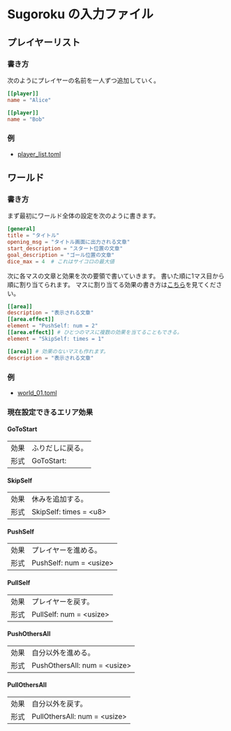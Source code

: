 # Sugoroku の入力ファイル

## プレイヤーリスト

### 書き方

次のようにプレイヤーの名前を一人ずつ追加していく。

```toml
[[player]]
name = "Alice"

[[player]]
name = "Bob"
```


### 例

- [player\_list.toml](player_list.toml)

## ワールド

### 書き方

まず最初にワールド全体の設定を次のように書きます。

```toml
[general]
title = "タイトル"
opening_msg = "タイトル画面に出力される文章"
start_description = "スタート位置の文章"
goal_description = "ゴール位置の文章"
dice_max = 4  # これはサイコロの最大値
```

次に各マスの文章と効果を次の要領で書いていきます。
書いた順に1マス目から順に割り当てられます。
マスに割り当てる効果の書き方は[こちら](#現在設定できるエリア効果)を見てください。

```toml
[[area]]
description = "表示される文章"
[[area.effect]]
element = "PushSelf: num = 2"
[[area.effect]] # ひとつのマスに複数の効果を当てることもできる。
element = "SkipSelf: times = 1"

[[area]] # 効果のないマスも作れます。
description = "表示される文章"
```

### 例

- [world\_01.toml](world_01.toml)

### 現在設定できるエリア効果

#### GoToStart

|||
|-|-|
|効果|ふりだしに戻る。|
|形式|GoToStart:|

#### SkipSelf

|||
|-|-|
|効果|休みを追加する。|
|形式|SkipSelf: times = \<u8>|

#### PushSelf

|||
|-|-|
|効果|プレイヤーを進める。|
|形式|PushSelf: num = \<usize>|

#### PullSelf

|||
|-|-|
|効果|プレイヤーを戻す。|
|形式|PullSelf: num = \<usize>|

#### PushOthersAll

|||
|-|-|
|効果|自分以外を進める。|
|形式|PushOthersAll: num = \<usize>|

#### PullOthersAll

|||
|-|-|
|効果|自分以外を戻す。|
|形式|PullOthersAll: num = \<usize>|
